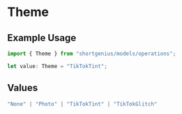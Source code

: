 # Theme

## Example Usage

```typescript
import { Theme } from "shortgenius/models/operations";

let value: Theme = "TikTokTint";
```

## Values

```typescript
"None" | "Photo" | "TikTokTint" | "TikTokGlitch"
```